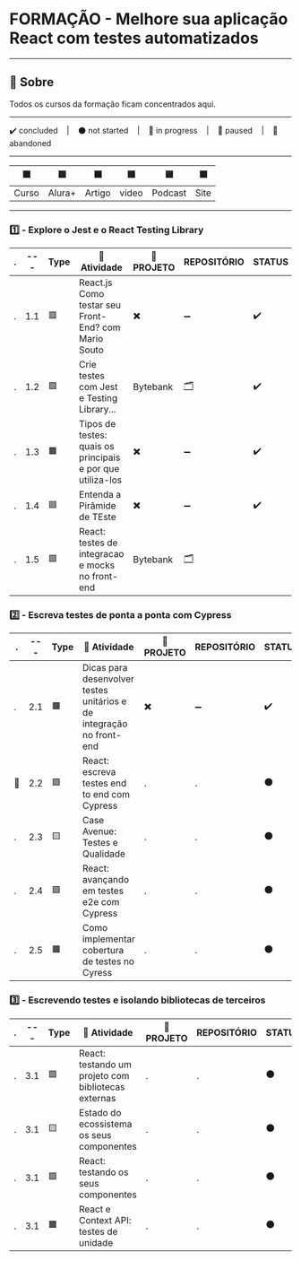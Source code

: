 # FORMAÇÃO - Melhore sua aplicação React com testes automatizados

---

## 📌 Sobre
  Todos os cursos da formação ficam concentrados aqui.

---

<p>
  ✔️ concluded &nbsp;&nbsp;&nbsp;|&nbsp;&nbsp;&nbsp;
  ⚫ not started &nbsp;&nbsp;&nbsp;|&nbsp;&nbsp;&nbsp;
  🔵 in progress &nbsp;&nbsp;&nbsp;|&nbsp;&nbsp;&nbsp;
  🔶 paused &nbsp;&nbsp;&nbsp;|&nbsp;&nbsp;&nbsp;
  🔴 abandoned 
</p>

---
| 🟪 | 🟦 | 🟫 | 🟥 | 🟨 | 🟩 |
| --- | --- | --- | --- | --- | --- |
| Curso | Alura+ | Artigo | video | Podcast | Site |

---

### 1️⃣ - Explore o Jest e o React Testing Library
| . | --- | Type | 📘 Atividade | 🔗 PROJETO | REPOSITÓRIO | STATUS |
| --- | --- | --- | --- | --- | --- | --- |
| . | 1.1 | 🟥 | React.js Como testar seu Front-End? com Mario Souto | ✖️ | ➖ | ✔️ |
| . | 1.2 | 🟪 | Crie testes com Jest e Testing Library... | Bytebank | [🗂️](./Crie_Testes_Com_Jest_e_Testing_Library/) | ✔️ |
| . | 1.3 | 🟫 | Tipos de testes: quais os principais e por que utiliza-los | ✖️ | ➖ | ✔️ |
| . | 1.4 | 🟦 | Entenda a Pirâmide de TEste | ✖️ | ➖ | ✔️ |
| . | 1.5 | 🟪 | React: testes de integracao e mocks no front-end | Bytebank | [🗂️](./Testes_Integracao_Mocks_Frontend/) |  |



### 2️⃣ - Escreva testes de ponta a ponta com Cypress

| . | --- | Type | 📘 Atividade | 🔗 PROJETO | REPOSITÓRIO | STATUS |
| --- | --- | --- | --- | --- | --- | --- |
| . | 2.1 | 🟫 | Dicas para desenvolver testes unitários e de integração no front-end | ✖️ | ➖ | ✔️ |
| 🚩 | 2.2 | 🟪 | React: escreva testes end to end com Cypress | . | . | ⚫ |
| . | 2.3 | 🟨 | Case Avenue: Testes e Qualidade | . | . | ⚫ |
| . | 2.4 | 🟪 | React: avançando em testes e2e com Cypress | . | . | ⚫ |
| . | 2.5 | 🟫 | Como implementar cobertura de testes no Cyress | . | . | ⚫ |


### 3️⃣ - Escrevendo testes e isolando bibliotecas de terceiros

| . | --- | Type | 📘 Atividade | 🔗 PROJETO | REPOSITÓRIO | STATUS |
| --- | --- | --- | --- | --- | --- | --- |
| . | 3.1 | 🟪 | React: testando um projeto com bibliotecas externas | . | . | ⚫ |
| . | 3.1 | 🟨 | Estado do ecossistema os seus componentes | . | . | ⚫ |
| . | 3.1 | 🟪 | React: testando os seus componentes | . | . | ⚫ |
| . | 3.1 | 🟫 | React e Context API: testes de unidade | . | . | ⚫ |

